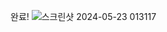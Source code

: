 완료!
![스크린샷 2024-05-23 013117](https://github.com/sejongsmarcle/2024_Spring_Kaggle_Study/assets/162945006/c8adb99a-2bdd-4a89-b068-111b8dbdd68e)

